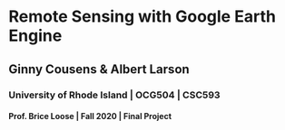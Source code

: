 # __Remote Sensing with Google Earth Engine__
## Ginny Cousens & Albert Larson
### University of Rhode Island | OCG504 | CSC593
#### Prof. Brice Loose | Fall 2020 | Final Project

<br><br>

